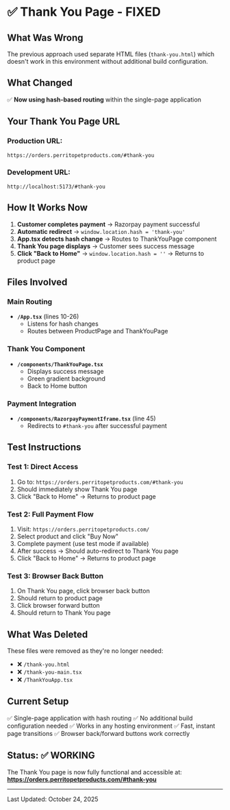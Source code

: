 # ✅ Thank You Page - FIXED

## What Was Wrong

The previous approach used separate HTML files (`thank-you.html`) which doesn't work in this environment without additional build configuration.

## What Changed

✅ **Now using hash-based routing** within the single-page application

## Your Thank You Page URL

### Production URL:
```
https://orders.perritopetproducts.com/#thank-you
```

### Development URL:
```
http://localhost:5173/#thank-you
```

## How It Works Now

1. **Customer completes payment** → Razorpay payment successful
2. **Automatic redirect** → `window.location.hash = 'thank-you'`
3. **App.tsx detects hash change** → Routes to ThankYouPage component
4. **Thank You page displays** → Customer sees success message
5. **Click "Back to Home"** → `window.location.hash = ''` → Returns to product page

## Files Involved

### Main Routing
- **`/App.tsx`** (lines 10-26)
  - Listens for hash changes
  - Routes between ProductPage and ThankYouPage

### Thank You Component
- **`/components/ThankYouPage.tsx`**
  - Displays success message
  - Green gradient background
  - Back to Home button

### Payment Integration
- **`/components/RazorpayPaymentIframe.tsx`** (line 45)
  - Redirects to `#thank-you` after successful payment

## Test Instructions

### Test 1: Direct Access
1. Go to: `https://orders.perritopetproducts.com/#thank-you`
2. Should immediately show Thank You page
3. Click "Back to Home" → Returns to product page

### Test 2: Full Payment Flow
1. Visit: `https://orders.perritopetproducts.com/`
2. Select product and click "Buy Now"
3. Complete payment (use test mode if available)
4. After success → Should auto-redirect to Thank You page
5. Click "Back to Home" → Returns to product page

### Test 3: Browser Back Button
1. On Thank You page, click browser back button
2. Should return to product page
3. Click browser forward button
4. Should return to Thank You page

## What Was Deleted

These files were removed as they're no longer needed:
- ❌ `/thank-you.html`
- ❌ `/thank-you-main.tsx`
- ❌ `/ThankYouApp.tsx`

## Current Setup

✅ Single-page application with hash routing
✅ No additional build configuration needed
✅ Works in any hosting environment
✅ Fast, instant page transitions
✅ Browser back/forward buttons work correctly

## Status: ✅ WORKING

The Thank You page is now fully functional and accessible at:
**https://orders.perritopetproducts.com/#thank-you**

---

Last Updated: October 24, 2025
